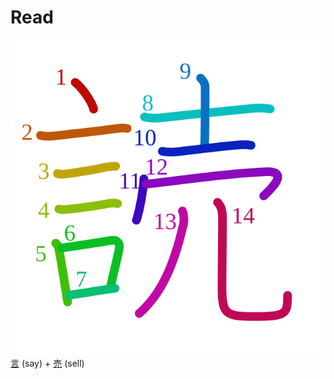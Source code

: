 # Read
![8aad](Kanji/kanji-colorize/8aad.svg)
[言](Kanji/kanji-dict/言.md) (say) + [売](Kanji/kanji-dict/売.md) (sell) 